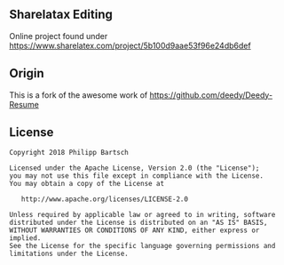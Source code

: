 ## Sharelatax Editing

Online project found under https://www.sharelatex.com/project/5b100d9aae53f96e24db6def

## Origin

This is a fork of the awesome work of https://github.com/deedy/Deedy-Resume

## License
    Copyright 2018 Philipp Bartsch

    Licensed under the Apache License, Version 2.0 (the "License");
    you may not use this file except in compliance with the License.
    You may obtain a copy of the License at

       http://www.apache.org/licenses/LICENSE-2.0

    Unless required by applicable law or agreed to in writing, software
    distributed under the License is distributed on an "AS IS" BASIS,
    WITHOUT WARRANTIES OR CONDITIONS OF ANY KIND, either express or implied.
    See the License for the specific language governing permissions and
    limitations under the License.
